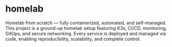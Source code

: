 # homelab
Homelab from scratch — fully containerized, automated, and self-managed.  This project is a ground-up homelab setup featuring K3s, CI/CD, monitoring, GitOps, and secure networking. Every service is deployed and managed via code, enabling reproducibility, scalability, and complete control.
